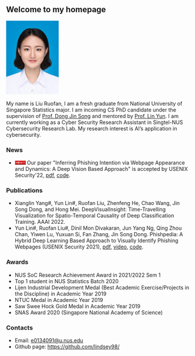 

## Welcome to my homepage
<p align="left">
<img src="IMG_1877.JPG" height="200">
</p>

My name is Liu Ruofan, I am a fresh graduate from National University of Singapore Statistics major. I am incoming CS PhD candidate under the supervision of [Prof. Dong Jin Song](https://www.comp.nus.edu.sg/~dongjs/) and mentored by [Prof. Lin Yun](http://linyun.info/index.html). I am currently working as a Cyber Security Research Assistant in Singtel-NUS Cybersecurity Research Lab. My research interest is AI’s application in cybersecurity. 

### News
- <img src="icon_new.gif"> Our paper "Inferring Phishing Intention via Webpage Appearance and Dynamics: A Deep Vision Based Approach" is accepted by USENIX Security'22, [pdf](publications/phish_intention.pdf), [code](https://github.com/lindsey98/PhishIntention).

### Publications 
- Xianglin Yang#, Yun Lin#, Ruofan Liu, Zhenfeng He, Chao Wang, Jin Song Dong, and Hong Mei. DeepVisualInsight: Time-Travelling Visualization for Spatio-Temporal Causality of Deep Classification Training. AAAI 2022.
- Yun Lin#, Ruofan Liu#, Dinil Mon Divakaran, Jun Yang Ng, Qing Zhou Chan, Yiwen Lu, Yuxuan Si, Fan Zhang, Jin Song Dong. Phishpedia: A Hybrid Deep Learning Based Approach to Visually Identify Phishing Webpages (USENIX Security 2021), [pdf](http://linyun.info/publications/usenix21.pdf), [video](https://www.youtube.com/watch?v=-DlaLALXDnM), [code](https://github.com/lindsey98/Phishpedia). 


### Awards
- NUS SoC Research Achievement Award in 2021/2022 Sem 1
- Top 1 student in NUS Statistics Batch 2020
- Lijen Industrial Development Medal (Best Academic Exercise/Projects in the Discipline) in Academic Year 2019
- NTUC Medal in Academic Year 2019
- Saw Swee Hock Gold Medal in Academic Year 2019
- SNAS Award 2020 (Singapore National Academy of Science)

### Contacts 
- Email: e0134091@u.nus.edu
- Github page: https://github.com/lindsey98/

